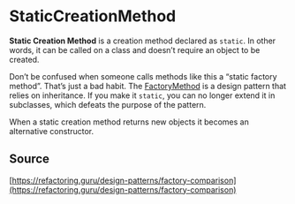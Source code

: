 # StaticCreationMethod

__Static Creation Method__ is a creation method declared as `static`. In other words, 
it can be called on a class and doesn’t require an object to be created.

Don’t be confused when someone calls methods like this a “static factory method”. 
That’s just a bad habit. The [FactoryMethod](src/Pattern/Creational/FactoryMethod) is a design pattern that relies on 
inheritance. If you make it `static`, you can no longer extend it in subclasses, which defeats the purpose of the pattern.

When a static creation method returns new objects it becomes an alternative constructor.


## Source

[https://refactoring.guru/design-patterns/factory-comparison](https://refactoring.guru/design-patterns/factory-comparison)